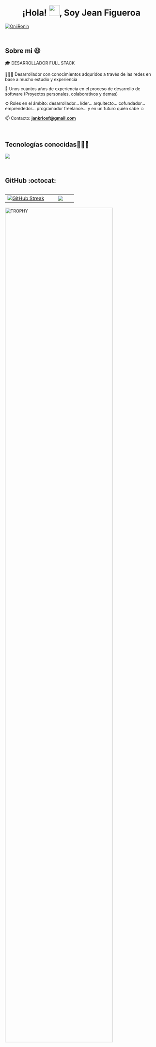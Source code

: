 <h1 align="center">¡Hola! <img src="https://media.giphy.com/media/hvRJCLFzcasrR4ia7z/giphy.gif" width="35">, Soy Jean Figueroa</h1>

<p align="left">
<a href="https://linkedin.com/in/jean-figueroa" target="blank"><img align="center" src="https://img.shields.io/badge/LinkedIn-0077B5?style=for-the-badge&logo=linkedin&logoColor=white" alt="OniiRonin"/>
</a>
</p>

<br>
<h2>Sobre mi 😃</h2>
<!--Intro start-->

<p align="left">
🎓 DESARROLLADOR FULL STACK

👨🏾‍💻 Desarrollador con conocimientos adquridos a través de las redes en base a mucho estudio y experiencia

🚀 Unos cuántos años de experiencia en el proceso de desarrollo de software (Proyectos personales, colaborativos y demas)

⚙️ Roles en el ámbito: desarrollador... líder... arquitecto... cofundador... emprendedor... programador freelance... y en un futuro quién sabe ☺️

📫 Contacto: **jankrlosf@gmail.com**
<!--Intro end-->
  </p>
<br>

<h2 >Tecnologías conocidas👨🏻‍💻</h2>
<!--tech stack icons-->
<p align="left">
  <a href="https://skillicons.dev">
    <img src="https://skillicons.dev/icons?i=js,html,css,tailwindcss,php,react,nextjs,nodejs,mysql,mongodb,express,firebase,git,github,materialui,postman,vscode,bash,linux" />
  </a>
</p>
<br>

<h2>GitHub :octocat:</h2>
<!--- stats & Trophy (start) -->
<p align="center">
  <!--- stats (start) -->
<table align="left">
<tr border="none">
<td width="60%" align="center">
  <a href="https://git.io/streak-stats"><img src="https://streak-stats.demolab.com?user=OniiRonin&theme=transparent&border_radius=5&locale=es&mode=weekly" alt="GitHub Streak" /></a>
</td>

<td width="40%" align="center">
   <img  align="center"  src="https://github-readme-stats.anuraghazra1.vercel.app/api/top-langs/?username=OniiRonin&theme=dark&hide_border=false&no-bg=true&no-frame=true&langs_count=10&custom_title=Lenguajes%20m%C3%A1s%20usados"/>
</td>
</tr>
</table>
<!--- stats (end) -->

<!--- trophy (start) -->
<div align=left>
  <a href="https://github.com/ryo-ma/github-profile-trophy" title="Go to Source">
      <img align="center" width=84% src="https://github-profile-trophy.vercel.app/?username=unsimpledev&theme=radical&row=1&column=7&margin-h=15&margin-w=5&no-bg=true" alt="TROPHY" />
    </a>
</div>
<!--- trophy (start) -->
</p>        
<!--- stats (end) -->
